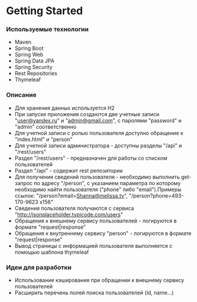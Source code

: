 # Getting Started

### Используемые технологии

* Maven
* Spring Boot
* Spring Web
* Spring Data JPA
* Spring Security
* Rest Repositories
* Thymeleaf

### Описание
* Для хранения данных используется H2
* При запуске приложения создаются две учетные записи "user@yandex.ru" и "admin@gmail.com", с паролями "password" и "admin" соответственно
* Для учетной записи с ролью пользователя доступно обращение к "index.html" и "person"
* Для учетной записи администратора - доступны разделы "/api" и "/rest/users"
* Раздел "/rest/users" - предназначен для работы со списком пользователей
* Раздел "/api" - содержит rest репозитории
* Для получения сведений пользователя - необходимо выполнить get-запрос по адресу "/person", с указанием параметра по которому необходимо найти пользователя ("phone" либо "email").Примеры ссылок: "/person?email=Shanna@melissa.tv", "/person?phone=493-170-9623 x156"
* Сведения пользователя получаются с сервиса "http://jsonplaceholder.typicode.com/users"
* Обращения к внешнему сервису пользователей - логируются в формате "request|response"
* Обращения к внутреннему сервису "person" - логируются в формате "request|response"
* Вывод страницы с информацией пользователя выполняется с помощью шаблона thymeleaf

### Идеи для разработки
* Использование кэширования при обращении к внешнему сервису пользователей
* Расширить перечень полей поиска пользователей (id, name...)
